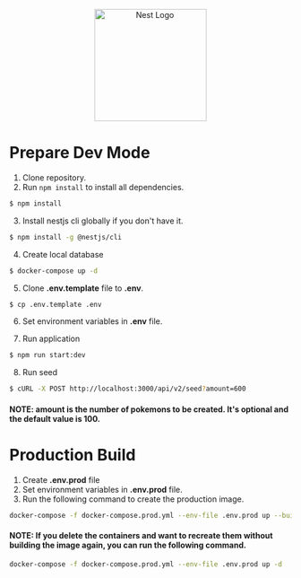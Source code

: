 <p align="center">
  <a href="http://nestjs.com/" target="blank"><img src="https://nestjs.com/img/logo-small.svg" width="200" alt="Nest Logo" /></a>
</p>

# Prepare Dev Mode

1. Clone repository.
2. Run `npm install` to install all dependencies.

```bash
$ npm install
```

3. Install nestjs cli globally if you don't have it.

```bash
$ npm install -g @nestjs/cli
```

4. Create local database

```bash
$ docker-compose up -d
```

5. Clone **.env.template** file to **.env**.

```bash
$ cp .env.template .env
```

6. Set environment variables in **.env** file.

7. Run application

```bash
$ npm run start:dev
```

8. Run seed

```bash
$ cURL -X POST http://localhost:3000/api/v2/seed?amount=600
```

#### NOTE: amount is the number of pokemons to be created. It's optional and the default value is 100.

# Production Build

1. Create **.env.prod** file
2. Set environment variables in **.env.prod** file.
3. Run the following command to create the production image.

```bash
docker-compose -f docker-compose.prod.yml --env-file .env.prod up --build
```

#### NOTE: If you delete the containers and want to recreate them without building the image again, you can run the following command.

```bash
docker-compose -f docker-compose.prod.yml --env-file .env.prod up -d
```
